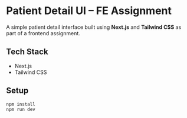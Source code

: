 # Patient Detail UI – FE Assignment

A simple patient detail interface built using **Next.js** and **Tailwind CSS** as part of a frontend assignment.

## Tech Stack

- Next.js
- Tailwind CSS

## Setup

```bash
npm install
npm run dev
